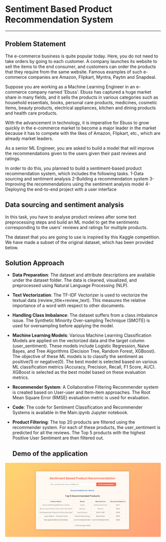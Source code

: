 # Sentiment Based Product Recommendation System
---
## Problem Statement
The e-commerce business is quite popular today. Here, you do not need to take orders by going to each customer. A company launches its website to sell the items to the end consumer, and customers can order the products that they require from the same website. Famous examples of such e-commerce companies are Amazon, Flipkart, Myntra, Paytm and Snapdeal.

Suppose you are working as a Machine Learning Engineer in an e-commerce company named 'Ebuss'. Ebuss has captured a huge market share in many fields, and it sells the products in various categories such as household essentials, books, personal care products, medicines, cosmetic items, beauty products, electrical appliances, kitchen and dining products and health care products.

With the advancement in technology, it is imperative for Ebuss to grow quickly in the e-commerce market to become a major leader in the market because it has to compete with the likes of Amazon, Flipkart, etc., which are already market leaders.

As a senior ML Engineer, you are asked to build a model that will improve the recommendations given to the users given their past reviews and ratings. 

In order to do this, you planned to build a sentiment-based product recommendation system, which includes the following tasks.
1-Data sourcing and sentiment analysis
2-Building a recommendation system
3-Improving the recommendations using the sentiment analysis model
4-Deploying the end-to-end project with a user interface
 
## Data sourcing and sentiment analysis
In this task, you have to analyse product reviews after some text preprocessing steps and build an ML model to get the sentiments corresponding to the users' reviews and ratings for multiple products. 

The dataset that you are going to use is inspired by this Kaggle competition. We have made a subset of the original dataset, which has been provided below.


## Solution Approach

- **Data Preparation**: The dataset and attribute descriptions are available under the dataset folder. The data is cleaned, visualized, and preprocessed using Natural Language Processing (NLP).

- **Text Vectorization**: The TF-IDF Vectorizer is used to vectorize the textual data (review_title+review_text). This measures the relative importance of a word with respect to other documents.

- **Handling Class Imbalance**: The dataset suffers from a class imbalance issue. The Synthetic Minority Over-sampling Technique (SMOTE) is used for oversampling before applying the model.

- **Machine Learning Models**: Various Machine Learning Classification Models are applied on the vectorized data and the target column (user_sentiment). These models include Logistic Regression, Naive Bayes, and Tree Algorithms (Decision Tree, Random Forest, XGBoost). The objective of these ML models is to classify the sentiment as positive(1) or negative(0). The best model is selected based on various ML classification metrics (Accuracy, Precision, Recall, F1 Score, AUC). XGBoost is selected as the best model based on these evaluation metrics.

- **Recommender System**: A Collaborative Filtering Recommender system is created based on User-user and Item-item approaches. The Root Mean Square Error (RMSE) evaluation metric is used for evaluation.

- **Code**: The code for Sentiment Classification and Recommender Systems is available in the Main.ipynb Jupyter notebook.

- **Product Filtering**: The top 20 products are filtered using the recommender system. For each of these products, the user_sentiment is predicted for all the reviews. The Top 5 products with the highest Positive User Sentiment are then filtered out.


  ## Demo of the application
[![Watch the video](https://raw.githubusercontent.com/dynamicanupam/Sentiment_Based_Product_Recommendation_Using_NLP/main/Recommendation_App_UI.png)](https://raw.githubusercontent.com/dynamicanupam/Sentiment_Based_Product_Recommendation_Using_NLP/main/Demo-App.mp4)

